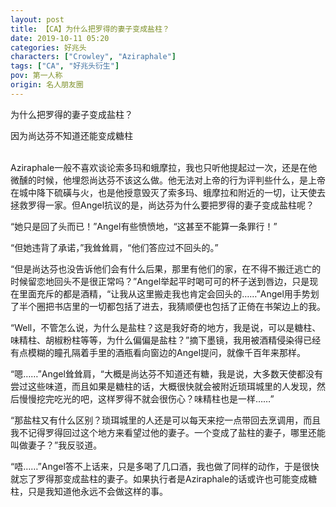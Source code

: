 ```yaml
---
layout: post
title: 【CA】为什么把罗得的妻子变成盐柱？
date: 2019-10-11 05:20
categories: 好兆头
characters: ["Crowley", "Aziraphale"]
tags: ["CA", "好兆头衍生"]
pov: 第一人称
origin: 名人朋友圈
---
```


为什么把罗得的妻子变成盐柱？

因为尚达芬不知道还能变成糖柱
<br><br>

Aziraphale一般不喜欢谈论索多玛和蛾摩拉，我也只听他提起过一次，还是在他微醺的时候，他埋怨尚达芬不该这么做。他无法对上帝的行为评判些什么，是上帝在城中降下硫磺与火，也是他授意毁灭了索多玛、蛾摩拉和附近的一切，让天使去拯救罗得一家。但Angel抗议的是，尚达芬为什么要把罗得的妻子变成盐柱呢？

“她只是回了头而已！”Angel有些愤愤地，“这甚至不能算一条罪行！”

“但她违背了承诺，”我耸耸肩，“他们答应过不回头的。”

“但是尚达芬也没告诉他们会有什么后果，那里有他们的家，在不得不搬迁逃亡的时候留恋地回头不是很正常吗？”Angel举起平时喝可可的杯子送到唇边，只是现在里面充斥的都是酒精，“让我从这里搬走我也肯定会回头的……”Angel用手势划了半个圈把书店里的一切都包括了进去，我猜顺便也包括了正倚在书架边上的我。

“Well，不管怎么说，为什么是盐柱？这是我好奇的地方，我是说，可以是糖柱、味精柱、胡椒粉柱等等，为什么偏偏是盐柱？”摘下墨镜，我用被酒精侵染得已经有点模糊的瞳孔隔着手里的酒瓶看向窗边的Angel提问，就像千百年来那样。

“嗯……”Angel耸耸肩，“大概是尚达芬不知道还有糖，我是说，大多数天使都没有尝过这些味道，而且如果是糖柱的话，大概很快就会被附近琐珥城里的人发现，然后慢慢挖完吃光的吧，这样罗得不就会很伤心？味精柱也是一样……”

“那盐柱又有什么区别？琐珥城里的人还是可以每天来挖一点带回去烹调用，而且我不记得罗得回过这个地方来看望过他的妻子。一个变成了盐柱的妻子，哪里还能叫做妻子？”我反驳道。

“唔……”Angel答不上话来，只是多喝了几口酒，我也做了同样的动作，于是很快就忘了罗得那变成盐柱的妻子。如果执行者是Aziraphale的话或许也可能变成糖柱，只是我知道他永远不会做这样的事。
